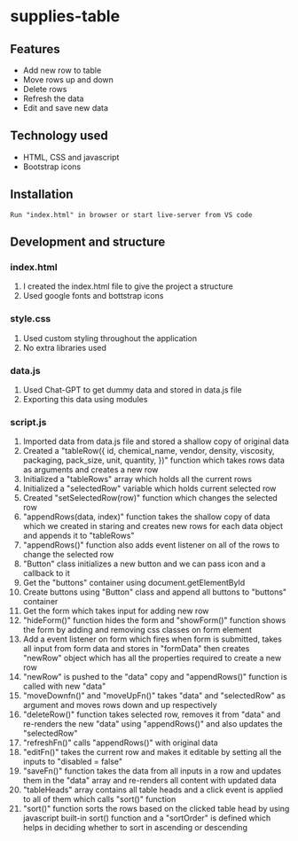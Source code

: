 # supplies-table

## Features

- Add new row to table
- Move rows up and down
- Delete rows
- Refresh the data
- Edit and save new data

## Technology used

- HTML, CSS and javascript
- Bootstrap icons

## Installation

    Run "index.html" in browser or start live-server from VS code

## Development and structure

### index.html

1. I created the index.html file to give the project a structure
2. Used google fonts and bottstrap icons

### style.css

1. Used custom styling throughout the application
2. No extra libraries used

### data.js

1. Used Chat-GPT to get dummy data and stored in data.js file
2. Exporting this data using modules

### script.js

1. Imported data from data.js file and stored a shallow copy of original data
2. Created a "tableRow({
   id,
   chemical_name,
   vendor,
   density,
   viscosity,
   packaging,
   pack_size,
   unit,
   quantity,
   })" function which takes rows data as arguments and creates a new row
3. Initialized a "tableRows" array which holds all the current rows
4. Initialized a "selectedRow" variable which holds current selected row
5. Created "setSelectedRow(row)" function which changes the selected row
6. "appendRows(data, index)" function takes the shallow copy of data which we created in staring and creates new rows for each data object and appends it to "tableRows"
7. "appendRows()" function also adds event listener on all of the rows to change the selected row
8. "Button" class initializes a new button and we can pass icon and a callback to it
9. Get the "buttons" container using document.getElementById
10. Create buttons using "Button" class and append all buttons to "buttons" container
11. Get the form which takes input for adding new row
12. "hideForm()" function hides the form and "showForm()" function shows the form by adding and removing css classes on form element
13. Add a event listener on form which fires when form is submitted, takes all input from form data and stores in "formData" then creates "newRow" object which has all the properties required to create a new row
14. "newRow" is pushed to the "data" copy and "appendRows()" function is called with new "data"
15. "moveDownfn()" and "moveUpFn()" takes "data" and "selectedRow" as argument and moves rows down and up respectively
16. "deleteRow()" function takes selected row, removes it from "data" and re-renders the new "data" using "appendRows()" and also updates the "selectedRow"
17. "refreshFn()" calls "appendRows()" with original data
18. "editFn()" takes the current row and makes it editable by setting all the inputs to "disabled = false"
19. "saveFn()" function takes the data from all inputs in a row and updates them in the "data" array and re-renders all content with updated data
20. "tableHeads" array contains all table heads and a click event is applied to all of them which calls "sort()" function
21. "sort()" function sorts the rows based on the clicked table head by using javascript built-in sort() function and a "sortOrder" is defined which helps in deciding whether to sort in ascending or descending
